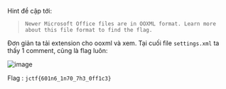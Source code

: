 Hint đề cập tới:
> `Newer Microsoft Office files are in OOXML format. Learn more about this file format to find the flag.`
 
Đơn giản ta tải extension cho ooxml và xem. Tại cuối file `settings.xml` ta thấy 1 comment, cũng là flag luôn:

![image](https://user-images.githubusercontent.com/113530029/233178053-20e23527-ea25-48d2-87f5-fe7043b83c39.png)

Flag : `jctf{601n6_1n70_7h3_0ff1c3}`
